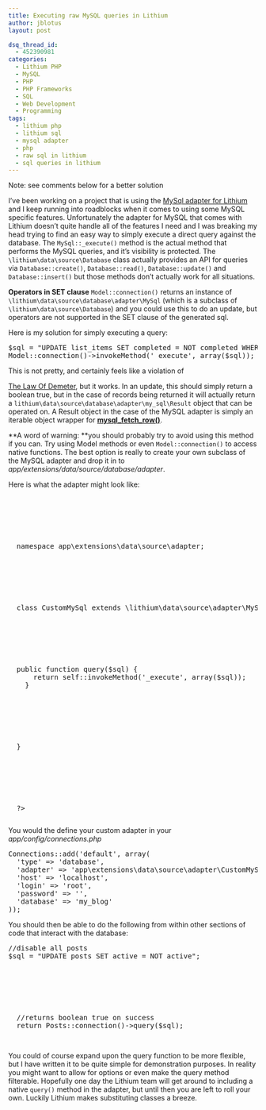 ```yaml
---
title: Executing raw MySQL queries in Lithium
author: jblotus
layout: post

dsq_thread_id:
  - 452390981
categories:
  - Lithium PHP
  - MySQL
  - PHP
  - PHP Frameworks
  - SQL
  - Web Development
  - Programming
tags:
  - lithium php
  - lithium sql
  - mysql adapter
  - php
  - raw sql in lithium
  - sql queries in lithium
---
```

Note: see comments below for a better solution

I&#8217;ve been working on a project that is using the [MySql adapter for Lithium ][1]and I keep running into roadblocks when it comes to using some MySQL specific features. Unfortunately the adapter for MySQL that comes with Lithium doesn&#8217;t quite handle all of the features I need and I was breaking my head trying to find an easy way to simply execute a direct query against the database. The `MySql::_execute()` method is the actual method that performs the MySQL queries, and it&#8217;s visibility is protected. The `\lithium\data\source\Database` class actually provides an API for queries via `Database::create()`, `Database::read()`, `Database::update()` and `Database::insert()` but those methods don&#8217;t actually work for all situations.

**Operators in SET clause** `Model::connection()` returns an instance of `\lithium\data\source\database\adapter\MySql` (which is a subclass of `\lithium\data\source\Database`) and you could use this to do an update, but operators are not supported in the SET clause of the generated sql.

Here is my solution for simply executing a query:

<pre class="brush:php">$sql = "UPDATE list_items SET completed = NOT completed WHERE id = $id";
Model::connection()-&gt;invokeMethod('_execute', array($sql));</pre> This is not pretty, and certainly feels like a violation of

[The Law Of Demeter][2], but it works. In an update, this should simply return a boolean true, but in the case of records being returned it will actually return a `lithium\data\source\database\adapter\my_sql\Result` object that can be operated on. A Result object in the case of the MySQL adapter is simply an iterable object wrapper for **[mysql\_fetch\_row()][3]**.

**A word of warning: **you should probably try to avoid using this method if you can. Try using Model methods or even `Model::connection()` to access native functions. The best option is really to create your own subclass of the MySQL adapter and drop it in to *app/extensions/data/source/database/adapter*.

Here is what the adapter might look like:

<pre class="brush:php"><?php</p>



<p>
  namespace app\extensions\data\source\adapter;
</p>



<p>
  class CustomMySql extends \lithium\data\source\adapter\MySql {
</p>



<p>
  public function query($sql) {
      return self::invokeMethod('_execute', array($sql));
    }
</p>



<p>
  }
</p>



<p>
  ?></pre>
  You would the define your custom adapter in your <em>app/config/connections.php</em>


  <pre class="brush:php">Connections::add('default', array(
  'type' =&gt; 'database',
  'adapter' =&gt; 'app\extensions\data\source\adapter\CustomMySql',
  'host' =&gt; 'localhost',
  'login' =&gt; 'root',
  'password' =&gt; '',
  'database' =&gt; 'my_blog'
));</pre>
  You should then be able to do the following from within other sections of code that interact with the database:


  <pre class="brush:php">
//disable all posts
$sql = "UPDATE posts SET active = NOT active";</p>



<p>
  //returns boolean true on success
  return Posts::connection()->query($sql);
  </pre>
</p>



<p>
  You could of course expand upon the query function to be more flexible, but I have written it to be quite simple for demonstration purposes. In reality you might want to allow for options or even make the query method filterable. Hopefully one day the Lithium team will get around to including a native <code>query()</code> method in the adapter, but until then you are left to roll your own. Luckily Lithium makes substituting classes a breeze.
</p>

 [1]: http://rad-dev.org/lithium/source/data/source/database/adapter/MySql.php
 [2]: http://en.wikipedia.org/wiki/Law_of_Demeter
 [3]: http://php.net/manual/en/function.mysql-fetch-row.php
